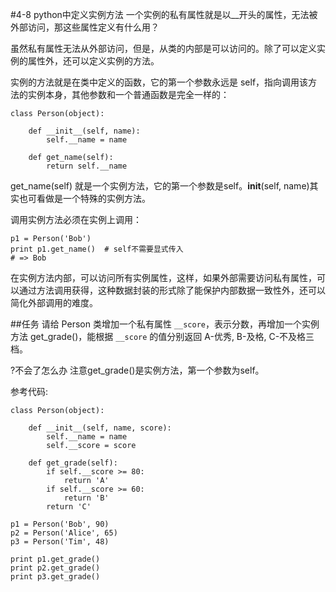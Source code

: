 #4-8 python中定义实例方法
一个实例的私有属性就是以__开头的属性，无法被外部访问，那这些属性定义有什么用？

虽然私有属性无法从外部访问，但是，从类的内部是可以访问的。除了可以定义实例的属性外，还可以定义实例的方法。

实例的方法就是在类中定义的函数，它的第一个参数永远是 self，指向调用该方法的实例本身，其他参数和一个普通函数是完全一样的：

	class Person(object):
	
	    def __init__(self, name):
	        self.__name = name
	
	    def get_name(self):
	        return self.__name
get_name(self) 就是一个实例方法，它的第一个参数是self。__init__(self, name)其实也可看做是一个特殊的实例方法。

调用实例方法必须在实例上调用：

	p1 = Person('Bob')
	print p1.get_name()  # self不需要显式传入
	# => Bob
在实例方法内部，可以访问所有实例属性，这样，如果外部需要访问私有属性，可以通过方法调用获得，这种数据封装的形式除了能保护内部数据一致性外，还可以简化外部调用的难度。

##任务
请给 Person 类增加一个私有属性 `__score`，表示分数，再增加一个实例方法 get_grade()，能根据 `__score` 的值分别返回 A-优秀, B-及格, C-不及格三档。

 

?不会了怎么办
注意get_grade()是实例方法，第一个参数为self。

参考代码:

	class Person(object):
	
	    def __init__(self, name, score):
	        self.__name = name
	        self.__score = score
	
	    def get_grade(self):
	        if self.__score >= 80:
	            return 'A'
	        if self.__score >= 60:
	            return 'B'
	        return 'C'
	
	p1 = Person('Bob', 90)
	p2 = Person('Alice', 65)
	p3 = Person('Tim', 48)
	
	print p1.get_grade()
	print p2.get_grade()
	print p3.get_grade()